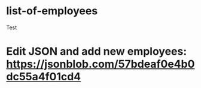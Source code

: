 # list-of-employees
		
Test

# Edit JSON and add new employees: https://jsonblob.com/57bdeaf0e4b0dc55a4f01cd4